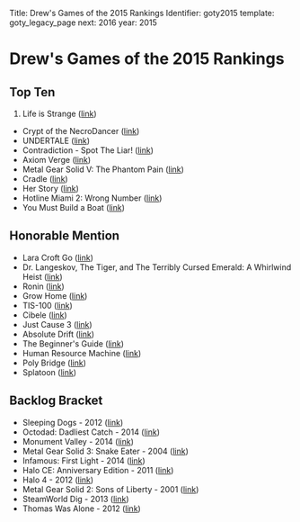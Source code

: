 Title: Drew's Games of the 2015 Rankings
Identifier: goty2015
template: goty_legacy_page
next: 2016
year: 2015

# Drew's Games of the 2015 Rankings

## Top Ten
1. Life is Strange ([link](https://lifeisstrange.square-enix-games.com/en-us))
+ Crypt of the NecroDancer ([link](https://braceyourselfgames.com/crypt-of-the-necrodancer/))
+ UNDERTALE ([link](https://undertale.com/))
+ Contradiction - Spot The Liar! ([link](https://baggycat.com/contradiction/))
+ Axiom Verge ([link](https://www.axiomverge.com/))
+ Metal Gear Solid V: The Phantom Pain ([link](https://www.konami.com/mg/mgs5/))
+ Cradle ([link](https://store.steampowered.com/app/361550/))
+ Her Story ([link](http://www.herstorygame.com/))
+ Hotline Miami 2: Wrong Number ([link](https://www.hotlinemiami.com/))
+ You Must Build a Boat ([link](http://eightyeightgames.com/you-must-build-a-boat/))

## Honorable Mention
* Lara Croft Go ([link](https://www.laracroftgo.com/))
* Dr. Langeskov, The Tiger, and The Terribly Cursed Emerald: A Whirlwind Heist
([link](https://crowscrowscrows.com/))
* Ronin ([link](http://www.ronin-game.com/))
* Grow Home ([link](https://www.ubisoft.com/en-GB/game/grow-home/))
* TIS-100 ([link](http://www.zachtronics.com/tis-100))
* Cibele ([link](http://cibelegame.com/))
* Just Cause 3 ([link](https://justcause.com/))
* Absolute Drift ([link](http://absolutedrift.com/))
* The Beginner's Guide ([link](https://store.steampowered.com/app/303210/The_Beginners_Guide/))
* Human Resource Machine ([link](https://tomorrowcorporation.com/humanresourcemachine))
* Poly Bridge ([link](http://www.drycactus.com))
* Splatoon ([link](https://splatoon.nintendo.com/))

## Backlog Bracket
* Sleeping Dogs - 2012 ([link](https://square-enix-games.com/en_US/news/sleeping-dogs))
* Octodad: Dadliest Catch - 2014 ([link](http://octodadgame.com/octodad/dadliest-catch/))
* Monument Valley - 2014 ([link](https://www.monumentvalleygame.com/))
* Metal Gear Solid 3: Snake Eater - 2004
([link](https://en.wikipedia.org/wiki/Metal_Gear_Solid_3:_Snake_Eater))
* Infamous: First Light - 2014
([link](https://www.playstation.com/en-us/games/infamous-first-light-ps4/))
* Halo CE: Anniversary Edition - 2011
([link](https://en.wikipedia.org/wiki/Halo:_Combat_Evolved_Anniversary))
* Halo 4 - 2012 ([link](https://en.wikipedia.org/wiki/Halo_4))
* Metal Gear Solid 2: Sons of Liberty - 2001
([link](https://en.wikipedia.org/wiki/Metal_Gear_Solid_2:_Sons_of_Liberty))
* SteamWorld Dig - 2013 ([link](https://imageform.se/game/steamworld-dig/))
* Thomas Was Alone - 2012 ([link](http://www.mikebithellgames.com/thomaswasalone/))
